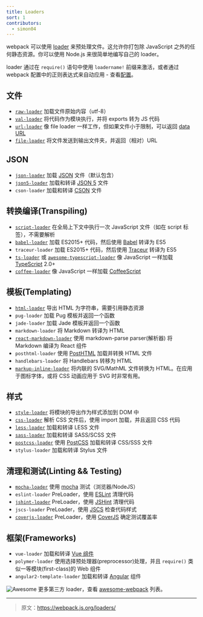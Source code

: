 ```yaml
---
title: Loaders
sort: 1
contributors:
  - simon04
---
```


webpack 可以使用 [loader](/concepts/loaders) 来预处理文件。这允许你打包除 JavaScript 之外的任何静态资源。你可以使用 Node.js 来很简单地编写自己的 loader。

loader 通过在 `require()` 语句中使用 `loadername!` 前缀来激活，或者通过 webpack 配置中的正则表达式来自动应用 - 查看[配置](/concepts/loaders#configuration)。


## 文件

* [`raw-loader`](/loaders/raw-loader) 加载文件原始内容（utf-8）
* [`val-loader`](/loaders/val-loader) 将代码作为模块执行，并将 exports 转为 JS 代码
* [`url-loader`](/loaders/url-loader) 像 file loader 一样工作，但如果文件小于限制，可以返回 [data URL](https://tools.ietf.org/html/rfc2397)
* [`file-loader`](/loaders/file-loader) 将文件发送到输出文件夹，并返回（相对）URL


## JSON

* [`json-loader`](/loaders/json-loader) 加载 [JSON](http://json.org/) 文件（默认包含）
* [`json5-loader`](/loaders/json5-loader) 加载和转译 [JSON 5](http://json5.org/) 文件
* `cson-loader` 加载和转译 [CSON](https://github.com/bevry/cson#what-is-cson) 文件


## 转换编译(Transpiling)

* [`script-loader`](/loaders/script-loader) 在全局上下文中执行一次 JavaScript 文件（如在 script 标签），不需要解析
* [`babel-loader`](/loaders/babel-loader) 加载 ES2015+ 代码，然后使用 [Babel](https://babeljs.io/) 转译为 ES5
* `traceur-loader` 加载 ES2015+ 代码，然后使用 [Traceur](https://github.com/google/traceur-compiler#readme) 转译为 ES5
* [`ts-loader`](https://github.com/TypeStrong/ts-loader) 或 [`awesome-typescript-loader`](https://github.com/s-panferov/awesome-typescript-loader) 像 JavaScript 一样加载 [TypeScript](https://www.typescriptlang.org/) 2.0+
* [`coffee-loader`](/loaders/coffee-loader) 像 JavaScript 一样加载 [CoffeeScript](http://coffeescript.org/)


## 模板(Templating)

* [`html-loader`](/loaders/html-loader) 导出 HTML 为字符串，需要引用静态资源
* `pug-loader` 加载 Pug 模板并返回一个函数
* `jade-loader` 加载 Jade 模板并返回一个函数
* `markdown-loader` 将 Markdown 转译为 HTML
* [`react-markdown-loader`](https://github.com/javiercf/react-markdown-loader) 使用 markdown-parse parser(解析器) 将 Markdown 编译为 React 组件
* `posthtml-loader` 使用 [PostHTML](https://github.com/posthtml/posthtml) 加载并转换 HTML 文件
* `handlebars-loader` 将 Handlebars 转移为 HTML
* [`markup-inline-loader`](https://github.com/asnowwolf/markup-inline-loader) 将内联的 SVG/MathML 文件转换为 HTML。在应用于图标字体，或将 CSS 动画应用于 SVG 时非常有用。

## 样式

* [`style-loader`](/loaders/style-loader) 将模块的导出作为样式添加到 DOM 中
* [`css-loader`](/loaders/css-loader) 解析 CSS 文件后，使用 import 加载，并且返回 CSS 代码
* [`less-loader`](/loaders/less-loader) 加载和转译 LESS 文件
* [`sass-loader`](/loaders/sass-loader) 加载和转译 SASS/SCSS 文件
* [`postcss-loader`](/loaders/postcss-loader) 使用 [PostCSS](http://postcss.org) 加载和转译 CSS/SSS 文件
* `stylus-loader` 加载和转译 Stylus 文件


## 清理和测试(Linting && Testing)

* [`mocha-loader`](/loaders/mocha-loader) 使用 [mocha](https://mochajs.org/) 测试（浏览器/NodeJS）
* `eslint-loader` PreLoader，使用 [ESLint](http://eslint.org/) 清理代码
* [`jshint-loader`](/loaders/jshint-loader) PreLoader，使用 [JSHint](http://jshint.com/about/) 清理代码
* `jscs-loader` PreLoader，使用 [JSCS](http://jscs.info/) 检查代码样式
* [`coverjs-loader`](/loaders/coverjs-loader) PreLoader，使用 [CoverJS](https://github.com/arian/CoverJS) 确定测试覆盖率


## 框架(Frameworks)

* `vue-loader` 加载和转译 [Vue 组件](https://vuejs.org/v2/guide/components.html)
* `polymer-loader` 使用选择预处理器(preprocessor)处理，并且 `require()` 类似一等模块(first-class)的 Web 组件
* `angular2-template-loader` 加载和转译 [Angular](https://angular.io/) 组件


![Awesome](../assets/awesome-badge.svg)
更多第三方 loader，查看 [awesome-webpack](https://github.com/webpack-contrib/awesome-webpack#loaders) 列表。

***

> 原文：https://webpack.js.org/loaders/